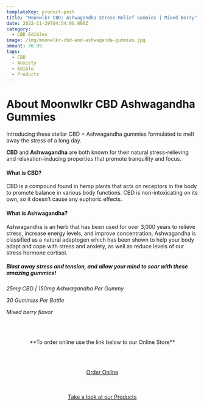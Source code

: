 ```yaml
---
templateKey: product-post
title: "Moonwlkr CBD: Ashwagandha Stress Relief Gummies | Mixed Berry"
date: 2022-11-29T04:54:00.000Z
category:
  - CBD Edibles
image: /img/moonwlkr-cbd-and-ashwaganda-gummies.jpg
amount: 36.99
tags:
  - CBD
  - Anxiety
  - Edible
  - Products
---
```

# **About Moonwlkr CBD Ashwagandha Gummies**

Introducing these stellar CBD + Ashwagandha gummies formulated to melt away the stress of a long day.

**CBD** and **Ashwagandha** are both known for their natural stress-relieving and relaxation-inducing properties that promote tranquility and focus.

#### **What is CBD?**

CBD is a compound found in hemp plants that acts on receptors in the body to promote balance in various body functions. CBD is non-intoxicating on its own, so it doesn’t cause any euphoric effects.

#### **What is Ashwagandha?**

Ashwagandha is an herb that has been used for over 3,000 years to relieve stress, increase energy levels, and improve concentration. Ashwagandha is classified as a natural adaptogen which has been shown to help your body adapt and cope with stress and anxiety, as well as reduce levels of our stress hormone cortisol.

##### *Blast away stress and tension, and allow your mind to soar with these amazing gummies!*

*25mg CBD | 150mg Ashwagandha Per Gummy*

*30 Gummies Per Bottle*

*Mixed berry flavor*

<br><br>

<Center>

\*\*To order online use the link below to our Online Store\*\*

<br><br>

<Center><a class="link-view-more-products" target="_blank" href="https://capitalcbd.shop/product/moonwalkr-gummies-cbd-ashwagandha/">Order Online</a></

<br><br><br>

<Center><a class="link-view-more-products" target="_blank" href="https://capitalamericanshaman.com/products">Take a look at our Products</a></Center>

<br><br>